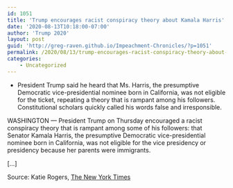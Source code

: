 ```yaml
---
id: 1051
title: 'Trump encourages racist conspiracy theory about Kamala Harris'
date: '2020-08-13T10:18:00-07:00'
author: 'Trump 2020'
layout: post
guid: 'http://greg-raven.github.io/Impeachment-Chronicles/?p=1051'
permalink: /2020/08/13/trump-encourages-racist-conspiracy-theory-about-kamala-harris/
categories:
    - Uncategorized
---
```


- President Trump said he heard that Ms. Harris, the presumptive Democratic vice-presidential nominee born in California, was not eligible for the ticket, repeating a theory that is rampant among his followers. Constitutional scholars quickly called his words false and irresponsible.

WASHINGTON — President Trump on Thursday encouraged a racist conspiracy theory that is rampant among some of his followers: that Senator Kamala Harris, the presumptive Democratic vice-presidential nominee born in California, was not eligible for the vice presidency or presidency because her parents were immigrants.

\[…\]

Source: Katie Rogers, [The New York Times](https://www.nytimes.com/2020/08/13/us/politics/trump-kamala-harris.html)